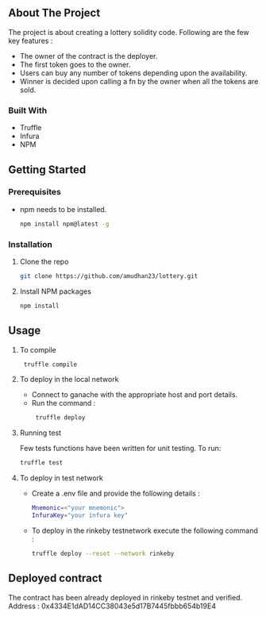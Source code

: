 
<!-- ABOUT THE PROJECT -->
## About The Project

The project is about creating a lottery solidity code.
Following are the few key features :
* The owner of the contract is the deployer.
* The first token goes to the owner.
* Users can buy any number of tokens depending upon the availability.
* Winner is decided upon calling a fn by the owner when all the tokens are sold.

### Built With

* Truffle
* Infura
* NPM



<!-- GETTING STARTED -->
## Getting Started


### Prerequisites


* npm needs to be installed.
  ```sh
  npm install npm@latest -g
  ```

### Installation


1. Clone the repo
   ```sh
   git clone https://github.com/amudhan23/lottery.git
   ```
2. Install NPM packages
   ```sh
   npm install
   ```


<!-- USAGE EXAMPLES -->
## Usage

1. To compile
   ```sh
    truffle compile
    ```
2. To deploy in the local network
    * Connect to ganache with the appropriate host and port details.
    * Run the command :
      ```sh
       truffle deploy
       ```

2. Running test

   Few tests functions have been written for unit testing.
   To run:
   ```sh
   truffle test
   ```

3. To deploy in test network
   * Create a .env file and provide the following details :
        ```sh
        Mnemonic=<"your mnemonic">    
        InfuraKey="your infura key"
        ```
   * To deploy in the rinkeby testnetwork execute the following command :
       ```sh
       truffle deploy --reset --network rinkeby
       ```


## Deployed contract
   The contract has been already deployed in rinkeby testnet and verified.
   Address : 0x4334E1dAD14CC38043e5d17B7445fbbb654b19E4
